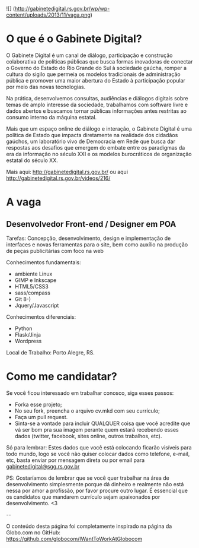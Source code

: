 ![] (http://gabinetedigital.rs.gov.br/wp/wp-content/uploads/2013/11/vaga.png)

# O que é o Gabinete Digital?

O Gabinete Digital é um canal de diálogo, participação e construção colaborativa de políticas públicas que busca formas inovadoras de conectar o Governo do Estado do Rio Grande do Sul à sociedade gaúcha, romper a cultura do sigilo que permeia os modelos tradicionais de administração pública e promover uma maior abertura do Estado à participação popular por meio das novas tecnologias.

Na prática, desenvolvemos consultas, audiências e diálogos digitais sobre temas de amplo interesse da sociedade, trabalhamos com software livre e dados abertos e buscamos tornar públicas informações antes restritas ao consumo interno da máquina estatal.

Mais que um espaço online de diálogo e interação, o Gabinete Digital é uma política de Estado que impacta diretamente na realidade dos cidadãos gaúchos, um laboratório vivo de Democracia em Rede que busca dar respostas aos desafios que emergem do embate entre os paradigmas da era da informação no século XXI e os modelos burocráticos de organização estatal do século XX.

Mais aqui: http://gabinetedigital.rs.gov.br/ ou aqui http://gabinetedigital.rs.gov.br/videos/216/

# A vaga

## Desenvolvedor Front-end / Designer em POA

Tarefas: Concepção, desenvolvimento, design e implementação de interfaces e novas ferramentas para o site, bem como auxílio na produção de peças publicitárias com foco na web

Conhecimentos fundamentais:
- ambiente Linux
- GIMP e Inkscape
- HTML5/CSS3
- sass/compass
- Git 8-)
- Jquery/Javascript

Conhecimentos diferenciais:
- Python
- Flask/Jinja
- Wordpress

Local de Trabalho: Porto Alegre, RS.

# Como me candidatar?

Se você ficou interessado em trabalhar conosco, siga esses passos:

  - Forka esse projeto;
  - No seu fork, preencha o arquivo cv.mkd com seu currículo;
  - Faça um pull request.
  - Sinta-se a vontade para incluir QUALQUER coisa que você acredite que vá ser bom pra sua imagem perante quem estará recebendo esses dados (twitter, facebook, sites online, outros trabalhos, etc).

Só para lembrar: Estes dados que você está colocando ficarão visíveis para todo mundo, logo se você não quiser colocar dados como telefone, e-mail, etc, basta enviar por mensagem direta ou por email para gabinetedigital@sgg.rs.gov.br

PS: Gostaríamos de lembrar que se você quer trabalhar na área de desenvolvimento simplesmente porque dá dinheiro e realmente não está nessa por amor a profissão, por favor procure outro lugar. É essencial que os candidatos que mandarem currículo sejam apaixonados por desenvolvimento. <3

--

O conteúdo desta página foi completamente inspirado na página da Globo.com no GitHub: https://github.com/globocom/IWantToWorkAtGlobocom
